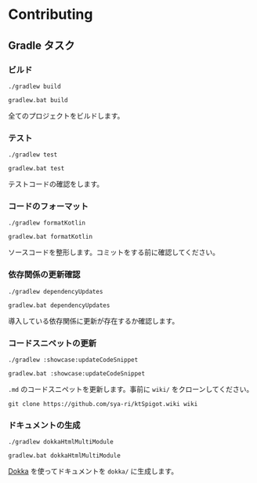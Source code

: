 # Contributing

## Gradle タスク

### ビルド

```shell
./gradlew build

gradlew.bat build
```

全てのプロジェクトをビルドします。

### テスト

```shell
./gradlew test

gradlew.bat test
```

テストコードの確認をします。

### コードのフォーマット

```shell
./gradlew formatKotlin

gradlew.bat formatKotlin
```

ソースコードを整形します。コミットをする前に確認してください。

### 依存関係の更新確認

```shell
./gradlew dependencyUpdates

gradlew.bat dependencyUpdates
```

導入している依存関係に更新が存在するか確認します。

### コードスニペットの更新

```shell
./gradlew :showcase:updateCodeSnippet

gradlew.bat :showcase:updateCodeSnippet
```

`.md` のコードスニペットを更新します。事前に `wiki/` をクローンしてください。

```shell
git clone https://github.com/sya-ri/ktSpigot.wiki wiki
```

### ドキュメントの生成

```shell
./gradlew dokkaHtmlMultiModule

gradlew.bat dokkaHtmlMultiModule
```

[Dokka](https://github.com/Kotlin/dokka) を使ってドキュメントを `dokka/` に生成します。
